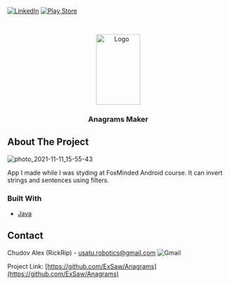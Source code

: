 <a href="https://play.google.com/store/apps/developer?id=RickRip"><img alt="LinkedIn" src="https://img.shields.io/badge/My_linkedin-%230077B5.svg?style=for-the-badge&logo=linkedin&logoColor=white"/></a>
<a href="https://play.google.com/store/apps/developer?id=RickRip"><img alt="Play Store" src="https://img.shields.io/badge/My_Google_Play-414141?style=for-the-badge&logo=google-play&logoColor=green"/></a>



<!-- PROJECT LOGO -->
<br />
<p align="center">
  <a href="https://github.com/othneildrew/Best-README-Template">
    <img src=https://user-images.githubusercontent.com/86077011/122677313-4801b500-d1fb-11eb-89b8-276c3633ef32.png alt="Logo" width="100" height="160">
  </a>

  <h3 align="center">Anagrams Maker</h3>

  <p align="center">
  <!--
    An awesome README template to jumpstart your projects!
    <br />
    <a href="https://play.google.com/store/apps/details?id=com.rickrip.game0"><strong>Link to Play Market »</strong></a>
    <br />
    <br />

    <a href="https://play.google.com/store/apps/developer?id=RickRip">
      <img alt="Play Store" src="https://img.shields.io/badge/Game_on_Google_Play-414141?style=for-the-badge&logo=google-play&logoColor=green"/>
    </a>
    <a href="https://github.com/othneildrew/Best-README-Template">
      <img alt="YouTube" src="https://img.shields.io/badge/YouTube_Game_Video-%23FF0000.svg?style=for-the-badge&logo=YouTube&logoColor=white"/>
    </a>
   
  </p>
</p>

-->

<!-- TABLE OF CONTENTS -->
<!--
<details open="open">
  <summary>Table of Contents</summary>
  <ol>
    <li>
      <a href="#about-the-project">About The Project</a>
      <ul>
        <li><a href="#built-with">Built With</a></li>
      </ul>
    </li>
    <li>
      <a href="#getting-started">Getting Started</a>
      <ul>
        <li><a href="#prerequisites">Prerequisites</a></li>
        <li><a href="#installation">Installation</a></li>
      </ul>
    </li>
    <li><a href="#usage">Usage</a></li>
    <li><a href="#roadmap">Roadmap</a></li>
    <li><a href="#contributing">Contributing</a></li>
    <li><a href="#license">License</a></li>
    <li><a href="#contact">Contact</a></li>
    <li><a href="#acknowledgements">Acknowledgements</a></li>
  </ol>
</details>
-->



<!-- ABOUT THE PROJECT -->
## About The Project

![photo_2021-11-11_15-55-43](https://user-images.githubusercontent.com/86077011/141287899-6a97e27d-bae9-46f1-8dcc-9c73fe4ac52c.jpg)


App I made while I was styding at FoxMinded Android course. It can invert strings and sentences using filters.

### Built With
* [Java](https://www.java.com)


<!-- GETTING STARTED -->
<!-- ## Getting Started

This is a

### Prerequisites

This is an example of how to list things you need to use the software and how to install them.
* npm
  ```sh
  npm install npm@latest -g
  ```

### Installation

1. Get a free API Key at [https://example.com](https://example.com)
2. Clone the repo
   ```sh
   git clone https://github.com/your_username_/Project-Name.git
   ```
3. Install NPM packages
   ```sh
   npm install
   ```
4. Enter your API in `config.js`
   ```JS
   const API_KEY = 'ENTER YOUR API';
   ```



<!-- USAGE EXAMPLES -->
<!--
## Usage

Use this space to show useful examples of how a project can be used. Additional screenshots, code examples and demos work well in this space. You may also link to more resources.

_For more examples, please refer to the [Documentation](https://example.com)_



<!-- ROADMAP -->
<!--
## Roadmap

See the [open issues](https://github.com/othneildrew/Best-README-Template/issues) for a list of proposed features (and known issues).



<!-- CONTRIBUTING -->
<!--
## Contributing

Contributions are what make the open source community such an amazing place to be learn, inspire, and create. Any contributions you make are **greatly appreciated**.

1. Fork the Project
2. Create your Feature Branch (`git checkout -b feature/AmazingFeature`)
3. Commit your Changes (`git commit -m 'Add some AmazingFeature'`)
4. Push to the Branch (`git push origin feature/AmazingFeature`)
5. Open a Pull Request



<!-- LICENSE -->
<!--
## License

Distributed under the MIT License. See `LICENSE` for more information.


<!-- CONTACT -->
## Contact
Chudov Alex (RickRip) - usatu.robotics@gmail.com <img alt="Gmail" src="https://img.shields.io/badge/My Gmail-D14836?style=for-the-badge&logo=gmail&logoColor=white" />


Project Link: [https://github.com/ExSaw/Anagrams](https://github.com/ExSaw/Anagrams)

<!-- CONTACT -->
<!--
## Contact
RickRip - [@your_twitter](https://twitter.com/your_username) - email@example.com

Project Link: [https://github.com/your_username/repo_name](https://github.com/your_username/repo_name)



<!-- ACKNOWLEDGEMENTS -->
<!--
## Acknowledgements
* [GitHub Emoji Cheat Sheet](https://www.webpagefx.com/tools/emoji-cheat-sheet)
* [Img Shields](https://shields.io)
* [Choose an Open Source License](https://choosealicense.com)
* [GitHub Pages](https://pages.github.com)
* [Animate.css](https://daneden.github.io/animate.css)
* [Loaders.css](https://connoratherton.com/loaders)
* [Slick Carousel](https://kenwheeler.github.io/slick)
* [Smooth Scroll](https://github.com/cferdinandi/smooth-scroll)
* [Sticky Kit](http://leafo.net/sticky-kit)
* [JVectorMap](http://jvectormap.com)
* [Font Awesome](https://fontawesome.com)





<!-- MARKDOWN LINKS & IMAGES -->
<!-- https://www.markdownguide.org/basic-syntax/#reference-style-links -->
<!--
[contributors-shield]: https://img.shields.io/github/contributors/othneildrew/Best-README-Template.svg?style=for-the-badge
[contributors-url]: https://github.com/othneildrew/Best-README-Template/graphs/contributors
[forks-shield]: https://img.shields.io/github/forks/othneildrew/Best-README-Template.svg?style=for-the-badge
[forks-url]: https://github.com/othneildrew/Best-README-Template/network/members
[stars-shield]: https://img.shields.io/github/stars/othneildrew/Best-README-Template.svg?style=for-the-badge
[stars-url]: https://github.com/othneildrew/Best-README-Template/stargazers
[issues-shield]: https://img.shields.io/github/issues/othneildrew/Best-README-Template.svg?style=for-the-badge
[issues-url]: https://github.com/othneildrew/Best-README-Template/issues
[license-shield]: https://img.shields.io/github/license/othneildrew/Best-README-Template.svg?style=for-the-badge
[license-url]: https://github.com/othneildrew/Best-README-Template/blob/master/LICENSE.txt
[linkedin-shield]: https://img.shields.io/badge/-LinkedIn-black.svg?style=for-the-badge&logo=linkedin&colorB=555
[linkedin-url]: https://linkedin.com/in/othneildrew
[product-screenshot]: images/screenshot.png
